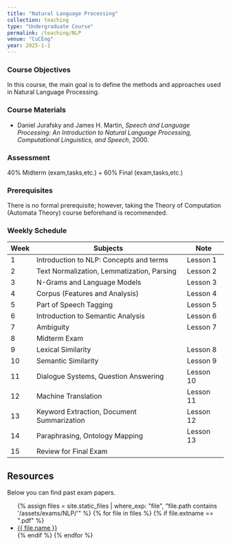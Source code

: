 ```yaml
---
title: "Natural Language Processing"
collection: teaching
type: "Undergraduate Course"
permalink: /teaching/NLP
venue: "CuCEng"
year: 2025-1-1
---
```


### Course Objectives
In this course, the main goal is to define the methods and approaches used in Natural Language Processing.

### Course Materials
- Daniel Jurafsky and James H. Martin, *Speech and Language Processing: An Introduction to Natural Language Processing, Computational Linguistics, and Speech*, 2000.

### Assessment
40% Midterm (exam,tasks,etc.) + 60% Final (exam,tasks,etc.)

### Prerequisites
There is no formal prerequisite; however, taking the Theory of Computation (Automata Theory) course beforehand is recommended.

### Weekly Schedule

| Week | Subjects | Note |
|------|-----------|------|
| 1 | Introduction to NLP: Concepts and terms | Lesson 1 |
| 2 | Text Normalization, Lemmatization, Parsing | Lesson 2 |
| 3 | N-Grams and Language Models | Lesson 3 |
| 4 | Corpus (Features and Analysis) | Lesson 4 |
| 5 | Part of Speech Tagging | Lesson 5 |
| 6 | Introduction to Semantic Analysis | Lesson 6 |
| 7 | Ambiguity | Lesson 7 |
| 8 | Midterm Exam |  |
| 9 | Lexical Similarity | Lesson 8 |
| 10 | Semantic Similarity | Lesson 9 |
| 11 | Dialogue Systems, Question Answering | Lesson 10 |
| 12 | Machine Translation | Lesson 11 |
| 13 | Keyword Extraction, Document Summarization | Lesson 12 |
| 14 | Paraphrasing, Ontology Mapping | Lesson 13 |
| 15 | Review for Final Exam |  |

## Resources
Below you can find past exam papers.
<ul>
  {% assign files = site.static_files | where_exp: "file", "file.path contains '/assets/exams/NLP/'" %}
  {% for file in files %}
    {% if file.extname == ".pdf" %}
      <li><a href="{{ file.path | relative_url }}">{{ file.name }}</a></li>
    {% endif %}
  {% endfor %}
</ul>
